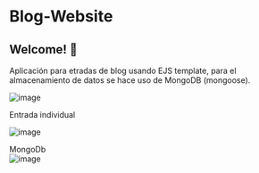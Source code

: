 # Blog-Website


## Welcome! 👋


Aplicación para etradas de blog usando EJS template, para el almacenamiento de datos se hace uso de MongoDB (mongoose).

![image](https://user-images.githubusercontent.com/90287359/144655064-6ac9d1ac-1706-4958-b324-2d4bfe859900.png)


Entrada individual 

![image](https://user-images.githubusercontent.com/90287359/144655469-125ac1e3-0e39-4995-b7ca-274473cd1d17.png)


MongoDb  
![image](https://user-images.githubusercontent.com/90287359/144655523-510bfaf1-81e1-4d8a-96a1-0c6a5e52f3dc.png)

